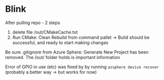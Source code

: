 # Blink

After pulling repo - 2 steps 
1. delete file /out/CMakeCache.txt
2. Run CMake: Clean Rebuild from command pallet
-> Build should be successful, and ready to start making changes


Be sure .gitignore from Azure Sphere: Generate New Project has been removed. 
The /out/ folder holds is important information

Error of GPIO in use (etc) was fixed by by running `azsphere device recover`
(probably a better way -> but works for now)
